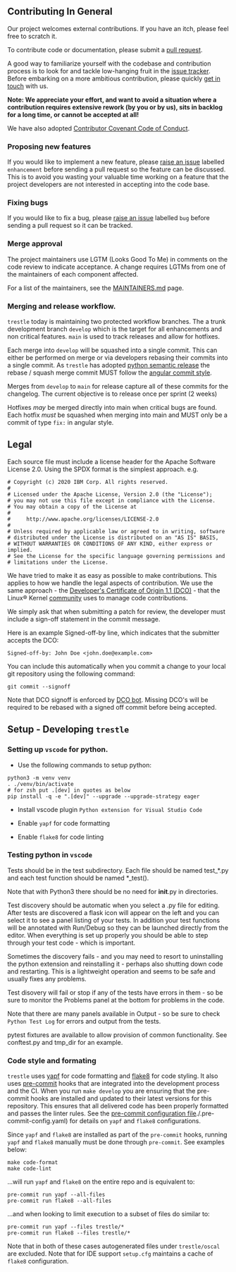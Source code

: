 ## Contributing In General

Our project welcomes external contributions. If you have an itch, please feel
free to scratch it.

To contribute code or documentation, please submit a [pull request](https://github.com/IBM/compliance-trestle/pulls).

A good way to familiarize yourself with the codebase and contribution process is
to look for and tackle low-hanging fruit in the [issue tracker](https://github.com/IBM/compliance-trestle/issues).
Before embarking on a more ambitious contribution, please quickly [get in touch](MAINTAINERS.md) with us.

**Note: We appreciate your effort, and want to avoid a situation where a contribution
requires extensive rework (by you or by us), sits in backlog for a long time, or
cannot be accepted at all!**

We have also adopted [Contributor Covenant Code of Conduct](CODE_OF_CONDUCT.md).

### Proposing new features

If you would like to implement a new feature, please [raise an issue](https://github.com/IBM/compliance-trestle/issues)
labelled `enhancement` before sending a pull request so the feature can be discussed. This is to avoid
you wasting your valuable time working on a feature that the project developers
are not interested in accepting into the code base.

### Fixing bugs

If you would like to fix a bug, please [raise an issue](https://github.com/IBM/compliance-trestle/issues) labelled `bug` before sending a
pull request so it can be tracked.

### Merge approval

The project maintainers use LGTM (Looks Good To Me) in comments on the code
review to indicate acceptance. A change requires LGTMs from one of the
maintainers of each component affected.

For a list of the maintainers, see the [MAINTAINERS.md](MAINTAINERS.md) page.

### Merging and release workflow.

`trestle` today is maintaining two protected workflow branches. The a trunk development branch `develop` which is the target
for all enhancements and non critical features. `main` is used to track releases and allow for hotfixes.

Each merge into `develop` will be squashed into a single commit. This can either be performed on merge or via developers
rebasing their commits into a single commit. As `trestle` has adopted [python semantic release](python-semantic-release.readthedocs.org)
the rebase / squash merge commit MUST follow the [angular commit style](https://github.com/angular/angular.js/blob/main/DEVELOPERS.md#-git-commit-guidelines).

Merges from `develop` to `main` for release capture all of these commits for the changelog. The current objective is to
release once per sprint (2 weeks)

Hotfixes *may* be merged directly into main when critical bugs are found. Each hotfix *must* be squashed when merging
into main and MUST only be a commit of type `fix:` in angular style.

## Legal

Each source file must include a license header for the Apache
Software License 2.0. Using the SPDX format is the simplest approach.
e.g.

```
# Copyright (c) 2020 IBM Corp. All rights reserved.
#
# Licensed under the Apache License, Version 2.0 (the "License");
# you may not use this file except in compliance with the License.
# You may obtain a copy of the License at
#
#     http://www.apache.org/licenses/LICENSE-2.0
#
# Unless required by applicable law or agreed to in writing, software
# distributed under the License is distributed on an "AS IS" BASIS,
# WITHOUT WARRANTIES OR CONDITIONS OF ANY KIND, either express or implied.
# See the License for the specific language governing permissions and
# limitations under the License.
```

We have tried to make it as easy as possible to make contributions. This
applies to how we handle the legal aspects of contribution. We use the
same approach - the [Developer's Certificate of Origin 1.1 (DCO)](DCO1.1.txt) - that the Linux® Kernel [community](https://elinux.org/Developer_Certificate_Of_Origin)
uses to manage code contributions.

We simply ask that when submitting a patch for review, the developer
must include a sign-off statement in the commit message.

Here is an example Signed-off-by line, which indicates that the
submitter accepts the DCO:

```
Signed-off-by: John Doe <john.doe@example.com>
```

You can include this automatically when you commit a change to your
local git repository using the following command:

```
git commit --signoff
```

Note that DCO signoff is enforced by [DCO bot](https://github.com/probot/dco). Missing DCO's will be required to be rebased
with a signed off commit before being accepted.

## Setup - Developing `trestle`

### Setting up `vscode` for python.

- Use the following commands to setup python:

```shell
python3 -m venv venv
. ./venv/bin/activate
# for zsh put .[dev] in quotes as below
pip install -q -e ".[dev]" --upgrade --upgrade-strategy eager
```

- Install vscode plugin `Python extension for Visual Studio Code`

- Enable `yapf` for code formatting

- Enable `flake8` for code linting

### Testing python in `vscode`

Tests should be in the test subdirectory.  Each file should be named test\_\*.py and each test function should be named \*\_test().

Note that with Python3 there should be no need for __init__.py in directories.

Test discovery should be automatic when you select a .py file for editing. After tests are discovered a flask icon will appear on the left and you can select it to see a panel listing of your tests.  In addition your test functions will be annotated with Run/Debug so they can be launched directly from the editor.  When everything is set up properly you should be able to step through your test code - which is important.

Sometimes the discovery fails - and you may need to resort to uninstalling the python extension and reinstalling it - perhaps also shutting down code and restarting.  This is a lightweight operation and seems to be safe and usually fixes any problems.

Test disovery will fail or stop if any of the tests have errors in them - so be sure to monitor the Problems panel at the bottom for problems in the code.

Note that there are many panels available in Output - so be sure to check `Python Test Log` for errors and output from the tests.

pytest fixtures are available to allow provision of common functionality.  See conftest.py and tmp\_dir for an example.

### Code style and formating

`trestle` uses [yapf](https://github.com/google/yapf) for code formatting and [flake8](https://flake8.pycqa.org/en/latest/) for code styling.  It also uses [pre-commit](https://pre-commit.com/) hooks that are integrated into the development process and the CI. When you run `make develop` you are ensuring that the pre-commit hooks are installed and updated to their latest versions for this repository. This ensures that all delivered code has been properly formatted
and passes the linter rules.  See the [pre-commit configuration file](<>)./.pre-commit-config.yaml) for details on
`yapf` and `flake8` configurations.

Since `yapf` and `flake8` are installed as part of the `pre-commit` hooks, running `yapf` and `flake8`
manually must be done through `pre-commit`.  See examples below:

```shell
make code-format
make code-lint
```

...will run `yapf` and `flake8` on the entire repo and is equivalent to:

```shell
pre-commit run yapf --all-files
pre-commit run flake8 --all-files
```

...and when looking to limit execution to a subset of files do similar to:

```shell
pre-commit run yapf --files trestle/*
pre-commit run flake8 --files trestle/*
```

Note that in both of these cases autogenerated files under `trestle/oscal` are excluded. Note that for IDE support `setup.cfg` maintains a cache of `flake8` configuration.
